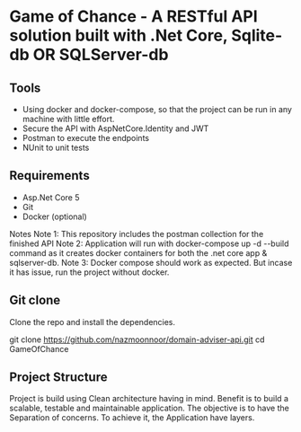 # Game of Chance - A RESTful API solution built with .Net Core, Sqlite-db OR SQLServer-db

## Tools
- Using docker and docker-compose, so that the project can be run in any machine with little effort.
- Secure the API with AspNetCore.Identity and JWT
- Postman to execute the endpoints
- NUnit to unit tests

## Requirements
- Asp.Net Core 5
- Git
- Docker (optional)

Notes
Note 1: This repository includes the postman collection for the finished API
Note 2: Application will run with docker-compose up -d --build command as it creates docker containers for both the .net core app & sqlserver-db.
Note 3: Docker compose should work as expected. But incase it has issue, run the project without docker. 

## Git clone
Clone the repo and install the dependencies.

git clone https://github.com/nazmoonnoor/domain-adviser-api.git
cd GameOfChance


## Project Structure
Project is build using Clean architecture having in mind. Benefit is to build a scalable, testable and maintainable application. 
The objective is to have the Separation of concerns. 
To achieve it, the Application have layers.
